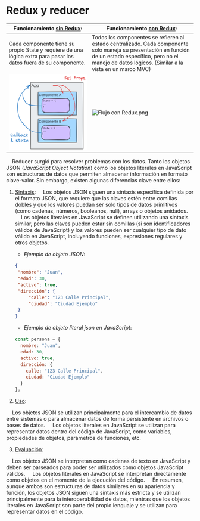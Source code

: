 # Redux y reducer

| Funcionamiento <u>sin Redux</u>:                                                                                  | Funcionamiento <u>con Redux</u>:                                                                                                                                                                                   |
| ----------------------------------------------------------------------------------------------------------------- | ------------------------------------------------------------------------------------------------------------------------------------------------------------------------------------------------------------------ |
| Cada componente tiene su propio State y requiere de una lógica extra para pasar los datos fuera de su componente. | Todos los componentes se refieren al estado centralizado. Cada componente solo maneja su presentación en función de un estado específico, pero no el manejo de datos lógicos. (Similar a la vista en un marco MVC) |
| <img title="" src="assets/Flujo sin Redux.png" alt="Flujo sin Redux.png" width="308" data-align="center">         | <img title="" src="file:///home/jaime/MyProjects/Documents/DAW/Reactjs/assets/Flujo%20con%20Redux.png" alt="Flujo con Redux.png" width="376" data-align="center">                                                  |

    Reducer surgió para resolver problemas con los datos. Tanto los objetos JSON (*JavaScript Object Notation*) como los objetos literales en JavaScript son estructuras de datos que permiten almacenar información en formato clave-valor. Sin embargo, existen algunas diferencias clave entre ellos:

1. <u>Sintaxis</u>:
       Los objetos JSON siguen una sintaxis específica definida por el formato JSON, que requiere que las claves estén entre comillas dobles y que los valores puedan ser solo tipos de datos primitivos (como cadenas, números, booleanos, null), arrays o objetos anidados.
       Los objetos literales en JavaScript se definen utilizando una sintaxis similar, pero las claves pueden estar sin comillas (si son identificadores válidos de JavaScript) y los valores pueden ser cualquier tipo de dato válido en JavaScript, incluyendo funciones, expresiones regulares y otros objetos.
   
   * *Ejemplo de objeto JSON*:
   
   ```json
   {
    "nombre": "Juan",
    "edad": 30,
    "activo": true,
    "dirección": {
        "calle": "123 Calle Principal",
        "ciudad": "Ciudad Ejemplo"
    }
   }
   ```
   
   * *Ejemplo de objeto literal json en JavaScript*:
   
   ```javascript
   const persona = {
     nombre: "Juan",
     edad: 30,
     activo: true,
     dirección: {
       calle: "123 Calle Principal",
       ciudad: "Ciudad Ejemplo"
     }
   };
   ```

2. <u>Uso</u>:

    Los objetos JSON se utilizan principalmente para el intercambio de datos entre sistemas o para almacenar datos de forma persistente en archivos o bases de datos.
    Los objetos literales en JavaScript se utilizan para representar datos dentro del código de JavaScript, como variables, propiedades de objetos, parámetros de funciones, etc.

3. <u>Evaluación</u>:

    Los objetos JSON se interpretan como cadenas de texto en JavaScript y deben ser parseados para poder ser utilizados como objetos JavaScript válidos.
    Los objetos literales en JavaScript se interpretan directamente como objetos en el momento de la ejecución del código.
    En resumen, aunque ambos son estructuras de datos similares en su apariencia y función, los objetos JSON siguen una sintaxis más estricta y se utilizan principalmente para la interoperabilidad de datos, mientras que los objetos literales en JavaScript son parte del propio lenguaje y se utilizan para representar datos en el código.